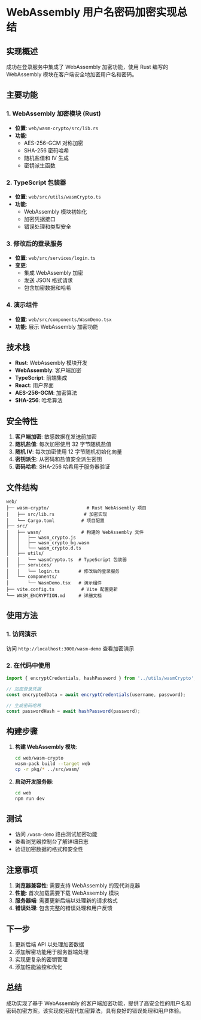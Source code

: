 # WebAssembly 用户名密码加密实现总结

## 实现概述

成功在登录服务中集成了 WebAssembly 加密功能，使用 Rust 编写的 WebAssembly 模块在客户端安全地加密用户名和密码。

## 主要功能

### 1. WebAssembly 加密模块 (Rust)
- **位置**: `web/wasm-crypto/src/lib.rs`
- **功能**: 
  - AES-256-GCM 对称加密
  - SHA-256 密码哈希
  - 随机盐值和 IV 生成
  - 密钥派生函数

### 2. TypeScript 包装器
- **位置**: `web/src/utils/wasmCrypto.ts`
- **功能**:
  - WebAssembly 模块初始化
  - 加密凭据接口
  - 错误处理和类型安全

### 3. 修改后的登录服务
- **位置**: `web/src/services/login.ts`
- **变更**:
  - 集成 WebAssembly 加密
  - 发送 JSON 格式请求
  - 包含加密数据和哈希

### 4. 演示组件
- **位置**: `web/src/components/WasmDemo.tsx`
- **功能**: 展示 WebAssembly 加密功能

## 技术栈

- **Rust**: WebAssembly 模块开发
- **WebAssembly**: 客户端加密
- **TypeScript**: 前端集成
- **React**: 用户界面
- **AES-256-GCM**: 加密算法
- **SHA-256**: 哈希算法

## 安全特性

1. **客户端加密**: 敏感数据在发送前加密
2. **随机盐值**: 每次加密使用 32 字节随机盐值
3. **随机 IV**: 每次加密使用 12 字节随机初始化向量
4. **密钥派生**: 从密码和盐值安全派生密钥
5. **密码哈希**: SHA-256 哈希用于服务器验证

## 文件结构

```
web/
├── wasm-crypto/              # Rust WebAssembly 项目
│   ├── src/lib.rs           # 加密实现
│   └── Cargo.toml          # 项目配置
├── src/
│   ├── wasm/               # 构建的 WebAssembly 文件
│   │   ├── wasm_crypto.js
│   │   ├── wasm_crypto_bg.wasm
│   │   └── wasm_crypto.d.ts
│   ├── utils/
│   │   └── wasmCrypto.ts  # TypeScript 包装器
│   ├── services/
│   │   └── login.ts       # 修改后的登录服务
│   └── components/
│       └── WasmDemo.tsx   # 演示组件
├── vite.config.ts          # Vite 配置更新
└── WASM_ENCRYPTION.md     # 详细文档
```

## 使用方法

### 1. 访问演示
访问 `http://localhost:3000/wasm-demo` 查看加密演示

### 2. 在代码中使用
```typescript
import { encryptCredentials, hashPassword } from '../utils/wasmCrypto';

// 加密登录凭据
const encryptedData = await encryptCredentials(username, password);

// 生成密码哈希
const passwordHash = await hashPassword(password);
```

## 构建步骤

1. **构建 WebAssembly 模块**:
   ```bash
   cd web/wasm-crypto
   wasm-pack build --target web
   cp -r pkg/* ../src/wasm/
   ```

2. **启动开发服务器**:
   ```bash
   cd web
   npm run dev
   ```

## 测试

- 访问 `/wasm-demo` 路由测试加密功能
- 查看浏览器控制台了解详细日志
- 验证加密数据的格式和安全性

## 注意事项

1. **浏览器兼容性**: 需要支持 WebAssembly 的现代浏览器
2. **性能**: 首次加载需要下载 WebAssembly 模块
3. **服务器端**: 需要更新后端以处理新的请求格式
4. **错误处理**: 包含完整的错误处理和用户反馈

## 下一步

1. 更新后端 API 以处理加密数据
2. 添加解密功能用于服务器端处理
3. 实现更复杂的密钥管理
4. 添加性能监控和优化

## 总结

成功实现了基于 WebAssembly 的客户端加密功能，提供了高安全性的用户名和密码加密方案。该实现使用现代加密算法，具有良好的错误处理和用户体验。 
